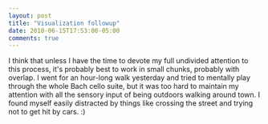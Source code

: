 ```yaml
---
layout: post
title: "Visualization followup"
date: 2010-06-15T17:53:00-05:00
comments: true
---
```


I think that unless I have the time to devote my full undivided attention to this process, it's probably best to work in small chunks, probably with overlap. I went for an hour-long walk yesterday and tried to mentally play through the whole Bach cello suite, but it was too hard to maintain my attention with all the sensory input of being outdoors walking around town. I found myself easily distracted by things like crossing the street and trying not to get hit by cars. :)

